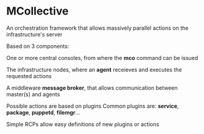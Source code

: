 # MCollective

  An orchestration framework that allows massively parallel actions on the infrastructure's server

  Based on 3 components:

  One or more central consoles, from where the **mco** command can be issued

  The infrastructure nodes, where an **agent** receieves and executes the requested actions

  A middleware **message broker**, that allows communication between master(s) and agents


  Possible actions are based on plugins
  Common plugins are: **service**, **package**, **puppetd**, **filemgr**...

  Simple RCPs allow easy definitions of new plugins or actions